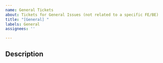 ```yaml
---
name: General Tickets
about: Tickets for General Issues (not related to a specific FE/BE)
title: "[General] "
labels: General
assignees: ''

---
```


## Description
